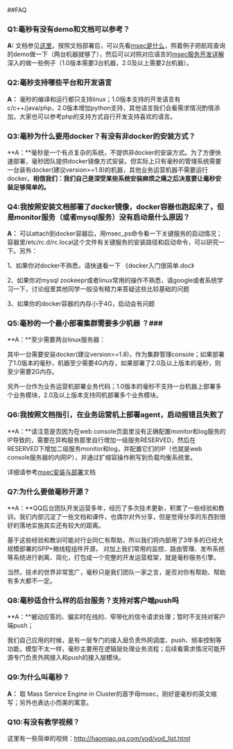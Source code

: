 ##FAQ

### Q1:毫秒有没有demo和文档可以参考？ ###

**A:** 文档参见[这里](document)，按照文档部署后，可以先看[msec是什么](document/msec/msec_in_a_nutshell.md)，照着例子把航班查询的demo做一下（两台机器就够了），然后可以对照对应语言的[msec服务开发详解](document/msec)深入的做一些例子（1.0版本需要3台机器，2.0及以上需要2台机器）。

### Q2:毫秒支持哪些平台和开发语言 ###
**A：** 毫秒的编译和运行都只支持linux；1.0版本支持的开发语言有c/c++/java/php，2.0版本增加python支持，其他语言我们会看需求情况酌情添加，大家也可以参考php的支持方式自行开发支持喜欢的语言。

### Q3:毫秒为什么要用docker？有没有非docker的安装方式？ ###
**A：**毫秒是一个有点复杂的系统，不提供非docker的安装方式。为了方便快速部署，毫秒团队提供docker镜像方式安装，但实际上只有毫秒的管理系统需要一台装有docker(建议version>=1.8)的机器，其他业务运营机器不需要运行docker。**相信我们：我们自己是深受某些系统安装麻烦之痛之后决意要让毫秒安装足够简单的。**

### Q4:我按照安装文档部署了docker镜像，docker容器也跑起来了，但是monitor服务（或者mysql服务）没有启动是什么原因？ ###
**A：** 可以attach到docker容器后，用msec_ps命令看一下关键服务的启动情况；容器里/etc/rc.d/rc.local这个文件有关键服务的安装路径和启动命令，可以研究一下。另外：

1、如果你对docker不熟悉，请快速看一下 《docker入门很简单.doc》

2、如果你对mysql zookeepr或者linux常用的操作不熟悉，请google或者系统学习一下，讨论组里其他同学一般没有精力来答疑这些比较基础的问题

3、如果你的docker容器的内存小于4G，启动会有问题

### Q5:毫秒的一个最小部署集群需要多少机器 ？###
**A：**至少需要两台linux服务器：

其中一台需要安装docker(建议version>=1.8)，作为集群管理console；如果部署了1.0版本的毫秒，机器至少需要4G内存，如果部署了2.0及以上版本的毫秒，则至少需要2G内存。

另外一台作为业务运营机部署业务代码；1.0版本的毫秒不支持一台机器上部署多个业务模块，2.0及以上版本支持同机部署多个业务模块。

### Q6:我按照文档指引，在业务运营机上部署agent，启动报错且失败了 ###
**A：**请注意是否因为在web console页面里没有正确配置monitor和log服务的IP导致的，需要在异构服务那里自行增加一级服务RESERVED，然后在RESERVED下增加二级服务monitor和log，并配置它们的IP（也就是web console服务器的内网IP），并通过扩缩容操作刷写到负载均衡系统里。

详细请参考[msec安装与部署](document/msec/msec_install_guide.md)文档

### Q7:为什么要做毫秒开源？ ###
**A：**QQ后台团队开发运营多年，经历了多次技术更新，积累了一些经验和教训，我们内部沉淀了一些文档和课件，也偶尔对外分享，但是觉得分享的东西到很好的落地实施其实还有较大的距离。

基于这些经验和教训可能对行业同仁有帮助，所以我们将内部用了3年多的已经大规模部署的SPP+微线程组件开源， 对加上我们常用的监控、路由管理、发布系统等系统进行剥离、简化，打包成一个完整的开发运营框架，就是毫秒服务引擎。

当然，技术的世界非常宽广，毫秒只是我们团队一家之言，是否对你有帮助、帮助有多大都不一定。

### Q8:毫秒适合什么样的后台服务？支持对客户端push吗 ###
**A：**被动应答的、偏实时在线的、窄带化的信令请求处理；暂时不支持对客户端push；

我们自己应用的时候，是有一层专门的接入层负责外网调度、push、频率控制等功能，模型不太一样，毫秒主要用在逻辑层处理业务流程；后续看需求情况可能开源专门负责外网接入和push的接入层模块。


### Q9:为什么叫毫秒？ ###
**A：** 取  Mass Service Engine in Cluster的首字母msec，刚好是毫秒的英文缩写；另外也表达小而美的寓意。

### Q10:有没有教学视频？ ###
这里有一些简单的视频：<http://haomiao.qq.com/vod/vod_list.html>

